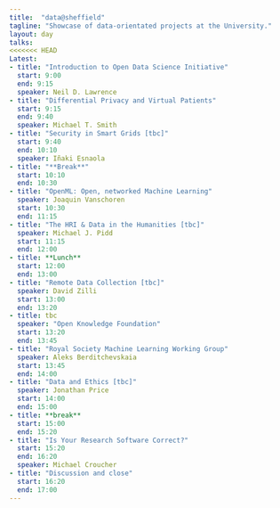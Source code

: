 ```yaml
---
title:  "data@sheffield"
tagline: "Showcase of data-orientated projects at the University."
layout: day
talks:
<<<<<<< HEAD
Latest:
- title: "Introduction to Open Data Science Initiative"
  start: 9:00
  end: 9:15
  speaker: Neil D. Lawrence
- title: "Differential Privacy and Virtual Patients" 
  start: 9:15
  end: 9:40
  speaker: Michael T. Smith
- title: "Security in Smart Grids [tbc]"
  start: 9:40
  end: 10:10
  speaker: Iñaki Esnaola
- title: "**Break**"
  start: 10:10
  end: 10:30
- title: "OpenML: Open, networked Machine Learning"
  speaker: Joaquin Vanschoren
  start: 10:30
  end: 11:15
- title: "The HRI & Data in the Humanities [tbc]"
  speaker: Michael J. Pidd
  start: 11:15
  end: 12:00
- title: **Lunch**
  start: 12:00
  end: 13:00
- title: "Remote Data Collection [tbc]"
  speaker: David Zilli
  start: 13:00
  end: 13:20
- title: tbc
  speaker: "Open Knowledge Foundation" 
  start: 13:20
  end: 13:45
- title: "Royal Society Machine Learning Working Group"
  speaker: Aleks Berditchevskaia
  start: 13:45
  end: 14:00
- title: "Data and Ethics [tbc]"
  speaker: Jonathan Price
  start: 14:00
  end: 15:00
- title: **break**
  start: 15:00
  end: 15:20
- title: "Is Your Research Software Correct?"
  start: 15:20
  end: 16:20
  speaker: Michael Croucher
- title: "Discussion and close"
  start: 16:20
  end: 17:00
---
```

